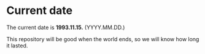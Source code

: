 # Current date

The current date is **1993.11.15.** (YYYY.MM.DD.)

This repository will be good when the world ends, so we will know how long it lasted.